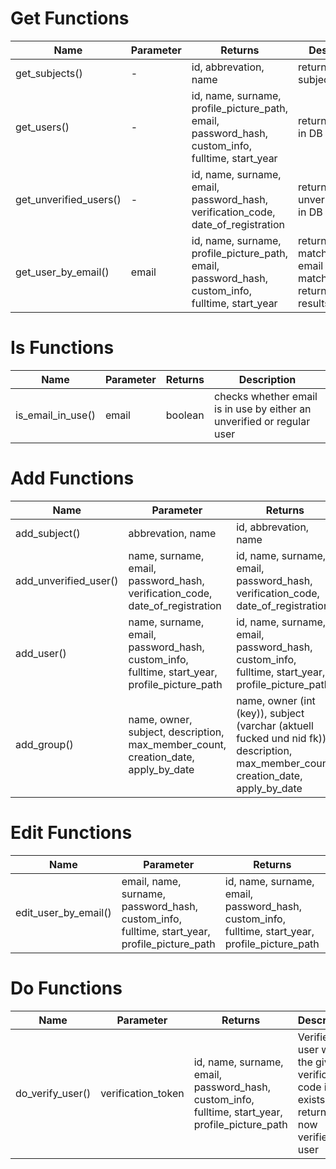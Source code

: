 # Get Functions
| Name | Parameter | Returns | Description |
|---|---|---|---|
|get_subjects()|-|id, abbrevation, name|returns all subjects in DB|
|get_users()|-|id, name, surname, profile_picture_path, email, password_hash, custom_info, fulltime, start_year|returns all users in DB|
|get_unverified_users()|-|id, name, surname, email, password_hash, verification_code, date_of_registration|returns all unverified_users in DB|
|get_user_by_email()|email|id, name, surname, profile_picture_path, email, password_hash, custom_info, fulltime, start_year|returns user matching the email if nothing matches it returns empty results|

# Is Functions
| Name | Parameter | Returns | Description |
|---|---|---|---|
|is_email_in_use()|email|boolean|checks whether email is in use by either an unverified or regular user|

# Add Functions
| Name | Parameter | Returns | Description |
|---|---|---|---|
|add_subject()|abbrevation, name|id, abbrevation, name|adds subject and returns it|
|add_unverified_user()|name, surname, email, password_hash, verification_code, date_of_registration|id, name, surname, email, password_hash, verification_code, date_of_registration|adds unverifiedUser and returns it|
|add_user()|name, surname, email, password_hash, custom_info, fulltime, start_year, profile_picture_path|id, name, surname, email, password_hash, custom_info, fulltime, start_year, profile_picture_path|adds user and returns it|
|add_group()|name, owner, subject, description, max_member_count, creation_date, apply_by_date|name, owner (int (key)), subject (varchar (aktuell fucked und nid fk)), description, max_member_count, creation_date, apply_by_date|adds group and returns it|

# Edit Functions
| Name | Parameter | Returns | Description |
|---|---|---|---|
|edit_user_by_email()|email, name, surname, password_hash, custom_info, fulltime, start_year, profile_picture_path|id, name, surname, email, password_hash, custom_info, fulltime, start_year, profile_picture_path|updates a User where the Email Matches|

# Do Functions
| Name | Parameter | Returns | Description |
|---|---|---|---|
|do_verify_user()|verification_token|id, name, surname, email, password_hash, custom_info, fulltime, start_year, profile_picture_path|Verifies the user with the given verification code if it exists, returns the now verified user|

